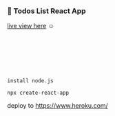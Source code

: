 ### 🚀 Todos List React App
[live view here](https://react-app-todos-list.herokuapp.com/) ☺




<br/>
<br/>
<br/>
<br/>
<br/>




```node
install node.js
```
```node
npx create-react-app
```
deploy to https://www.heroku.com/ 
